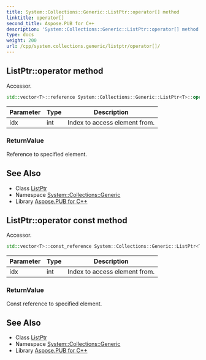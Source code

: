 ```yaml
---
title: System::Collections::Generic::ListPtr::operator[] method
linktitle: operator[]
second_title: Aspose.PUB for C++
description: 'System::Collections::Generic::ListPtr::operator[] method. Accessor in C++.'
type: docs
weight: 200
url: /cpp/system.collections.generic/listptr/operator[]/
---
```

## ListPtr::operator[](int) method


Accessor.

```cpp
std::vector<T>::reference System::Collections::Generic::ListPtr<T>::operator[](int idx)
```


| Parameter | Type | Description |
| --- | --- | --- |
| idx | int | Index to access element from. |

### ReturnValue

Reference to specified element.

## See Also

* Class [ListPtr](../)
* Namespace [System::Collections::Generic](../../)
* Library [Aspose.PUB for C++](../../../)
## ListPtr::operator[](int) const method


Accessor.

```cpp
std::vector<T>::const_reference System::Collections::Generic::ListPtr<T>::operator[](int idx) const
```


| Parameter | Type | Description |
| --- | --- | --- |
| idx | int | Index to access element from. |

### ReturnValue

Const reference to specified element.

## See Also

* Class [ListPtr](../)
* Namespace [System::Collections::Generic](../../)
* Library [Aspose.PUB for C++](../../../)
